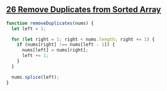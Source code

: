 ## [26 Remove Duplicates from Sorted Array](https://leetcode.com/problems/remove-duplicates-from-sorted-array/description/)

<!-- notecardId: 1739730417665 -->

```js
function removeDuplicates(nums) {
  let left = 1;

  for (let right = 1; right < nums.length; right += 1) {
    if (nums[right] !== nums[left - 1]) {
      nums[left] = nums[right];
      left += 1;
    }
  }

  nums.splice(left);
}
```
